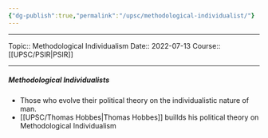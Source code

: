 ```yaml
---
{"dg-publish":true,"permalink":"/upsc/methodological-individualist/"}
---
```


----
Topic:: Methodological Individualism
Date:: 2022-07-13
Course:: [[UPSC/PSIR\|PSIR]] 

----
##### Methodological Individualists
- Those who evolve their political theory on the individualistic nature of man. 
- [[UPSC/Thomas Hobbes\|Thomas Hobbes]] buillds his political theory on Methodological Individualism
